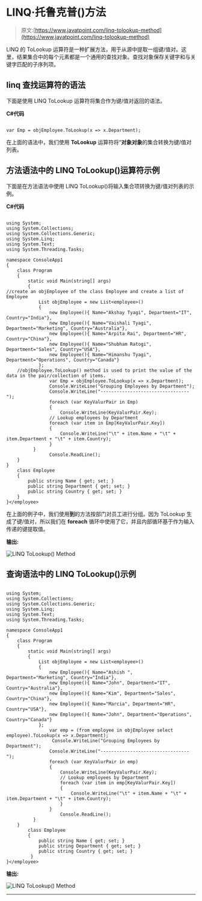 # LINQ·托鲁克普()方法

> 原文:[https://www.javatpoint.com/linq-tolookup-method](https://www.javatpoint.com/linq-tolookup-method)

LINQ 的 ToLookup 运算符是一种扩展方法，用于从源中提取一组键/值对。这里，结果集合中的每个元素都是一个通用的查找对象。查找对象保存关键字和与关键字匹配的子序列项。

## linq 查找运算符的语法

下面是使用 LINQ ToLookup 运算符将集合作为键/值对返回的语法。

**C#代码**

```

var Emp = objEmployee.ToLookup(x => x.Department);

```

在上面的语法中，我们使用 **ToLookup** 运算符将“**对象对象**的集合转换为键/值对列表。

## 方法语法中的 LINQ ToLookup()运算符示例

下面是在方法语法中使用 LINQ ToLookup()将输入集合项转换为键/值对列表的示例。

**C#代码**

```

using System;
using System.Collections;
using System.Collections.Generic;
using System.Linq;
using System.Text;
using System.Threading.Tasks;

namespace ConsoleApp1
{
    class Program
    {
        static void Main(string[] args)
        {
//create an objEmployee of the class Employee and create a list of Employee
            List objEmployee = new List<employee>()
            {
                new Employee(){ Name="Akshay Tyagi", Department="IT", Country="India"},
                new Employee(){ Name="Vaishali Tyagi", Department="Marketing", Country="Australia"},
                new Employee(){ Name="Arpita Rai", Department="HR", Country="China"},
                new Employee(){ Name="Shubham Ratogi", Department="Sales", Country="USA"},
                new Employee(){ Name="Himanshu Tyagi", Department="Operations", Country="Canada"}
            };
    //objEmployee.ToLookup() method is used to print the value of the data in the pair/collection of items.
                var Emp = objEmployee.ToLookup(x => x.Department);
                Console.WriteLine("Grouping Employees by Department");
                Console.WriteLine("---------------------------------");
                foreach (var KeyValurPair in Emp)
                {
                    Console.WriteLine(KeyValurPair.Key);
                // Lookup employees by Department
                foreach (var item in Emp[KeyValurPair.Key])
                {
                    Console.WriteLine("\t" + item.Name + "\t" + item.Department + "\t" + item.Country);
                }
          }
                Console.ReadLine();
    }
}
    class Employee
    {
        public string Name { get; set; }
        public string Department { get; set; }
        public string Country { get; set; }
    }
}</employee> 
```

在上面的例子中，我们使用**到**的方法按部门对员工进行分组。因为 ToLookup 生成了键/值对，所以我们在 **foreach** 循环中使用了它，并且内部循环基于作为输入传递的键提取值。

**输出:**

![LINQ ToLookup() Method](../Images/5f8bd8b7788a0780fd905138d51760b0.png)

## 查询语法中的 LINQ ToLookup()示例

```

using System;
using System.Collections;
using System.Collections.Generic;
using System.Linq;
using System.Text;
using System.Threading.Tasks;

namespace ConsoleApp1
{
    class Program
    {
        static void Main(string[] args)
        {
            List objEmployee = new List<employee>()
            {
                new Employee(){ Name="Ashish ", Department="Marketing", Country="India"},
                new Employee(){ Name="John", Department="IT", Country="Australia"},
                new Employee(){ Name="Kim", Department="Sales", Country="China"},
                new Employee(){ Name="Marcia", Department="HR", Country="USA"},
                new Employee(){ Name="John", Department="Operations", Country="Canada"}
            };
                var emp = (from employee in objEmployee select employee).ToLookup(x => x.Department);
                 Console.WriteLine("Grouping Employees by Department");
                Console.WriteLine("---------------------------------");
                foreach (var KeyValurPair in emp)
                {
                    Console.WriteLine(KeyValurPair.Key);
                    // Lookup employees by Department
                    foreach (var item in emp[KeyValurPair.Key])
                    {
                        Console.WriteLine("\t" + item.Name + "\t" + item.Department + "\t" + item.Country);
                    }
                }
                    Console.ReadLine();
          }
    }
        class Employee
        {
            public string Name { get; set; }
            public string Department { get; set; }
            public string Country { get; set; }
         }
}</employee> 
```

**输出:**

![LINQ ToLookup() Method](../Images/ed69f7acbd974f9069d075e4128ad9e1.png)

* * *